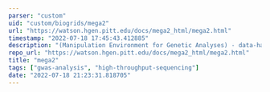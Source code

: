 ```yaml
---
parser: "custom"
uid: "custom/biogrids/mega2"
url: "https://watson.hgen.pitt.edu/docs/mega2_html/mega2.html"
timestamp: "2022-07-18 17:45:43.412885"
description: "(Manipulation Environment for Genetic Analyses) - data-handling program for facilitating genetic linkage and association analyses."
repo_url: "https://watson.hgen.pitt.edu/docs/mega2_html/mega2.html"
title: "mega2"
tags: ["gwas-analysis", "high-throughput-sequencing"]
date: "2022-07-18 21:23:31.818705"
---
```

